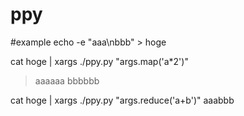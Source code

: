 # ppy

#example
echo -e "aaa\nbbb" > hoge

cat hoge | xargs ./ppy.py "args.map('a*2')"
>aaaaaa
>bbbbbb

cat hoge | xargs ./ppy.py "args.reduce('a+b')"
aaabbb
